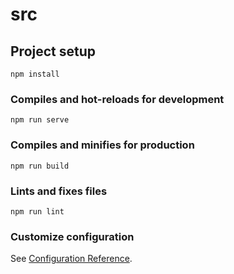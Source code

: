 # src

## Project setup
```console
npm install
```

### Compiles and hot-reloads for development
```console
npm run serve
```

### Compiles and minifies for production
```console
npm run build
```

### Lints and fixes files
```console
npm run lint
```

### Customize configuration
See [Configuration Reference](https://cli.vuejs.org/config/).

